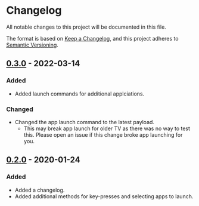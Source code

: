 # Changelog
All notable changes to this project will be documented in this file.

The format is based on [Keep a Changelog](https://keepachangelog.com/en/1.0.0/),
and this project adheres to [Semantic Versioning](https://semver.org/spec/v2.0.0.html).

## [0.3.0] - 2022-03-14
### Added
* Added launch commands for additional applciations.

### Changed
* Changed the app launch command to the latest payload.
  * This may break app launch for older TV as there was no way to test this.
    Please open an issue if this change broke app launching for you.

## [0.2.0] - 2020-01-24
### Added
* Added a changelog.
* Added additional methods for key-presses and selecting apps to launch.

[Unreleased]: https://github.com/newAM/hisensetv/compare/0.3.0...HEAD
[0.3.0]: https://github.com/newAM/hisensetv/compare/0.2.0...0.3.0
[0.2.0]: https://github.com/newAM/hisensetv/compare/0.1.4...0.2.0
